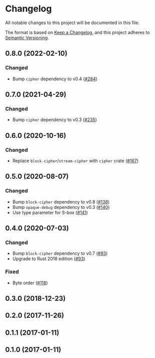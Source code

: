 # Changelog

All notable changes to this project will be documented in this file.

The format is based on [Keep a Changelog](https://keepachangelog.com/en/1.0.0/),
and this project adheres to [Semantic Versioning](https://semver.org/spec/v2.0.0.html).

## 0.8.0 (2022-02-10)
### Changed
- Bump `cipher` dependency to v0.4 ([#284])

[#284]: https://github.com/RustCrypto/block-ciphers/pull/284

## 0.7.0 (2021-04-29)
### Changed
- Bump `cipher` dependency to v0.3 ([#235])

[#235]: https://github.com/RustCrypto/block-ciphers/pull/235

## 0.6.0 (2020-10-16)
### Changed
- Replace `block-cipher`/`stream-cipher` with `cipher` crate ([#167])

[#167]: https://github.com/RustCrypto/block-ciphers/pull/167

## 0.5.0 (2020-08-07)
### Changed
- Bump `block-cipher` dependency to v0.8 ([#138])
- Bump `opaque-debug` dependency to v0.3 ([#140])
- Use type parameter for S-box ([#141])

[#138]: https://github.com/RustCrypto/block-ciphers/pull/138
[#140]: https://github.com/RustCrypto/block-ciphers/pull/140
[#141]: https://github.com/RustCrypto/block-ciphers/pull/141

## 0.4.0 (2020-07-03)
### Changed
- Bump `block-cipher` dependency to v0.7 ([#93])
- Upgrade to Rust 2018 edition ([#93])

### Fixed
- Byte order ([#118])

[#118]: https://github.com/RustCrypto/block-ciphers/pull/118
[#93]: https://github.com/RustCrypto/block-ciphers/pull/93

## 0.3.0 (2018-12-23)

## 0.2.0 (2017-11-26)

## 0.1.1 (2017-01-11)

## 0.1.0 (2017-01-11)
